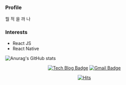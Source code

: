 <!--
**youngminss/youngminss** is a ✨ _special_ ✨ repository because its `README.md` (this file) appears on your GitHub profile.

Here are some ideas to get you started:

- 🔭 I’m currently working on ...
- 🌱 I’m currently learning ...
- 👯 I’m looking to collaborate on ...
- 🤔 I’m looking for help with ...
- 💬 Ask me about ...
- 📫 How to reach me: ...
- 😄 Pronouns: ...
- ⚡ Fun fact: ...
-->

### Profile

뭘 적 을 까 나

### Interests

+ React JS
+ React Native


![Anurag's GitHub stats](https://github-readme-stats.vercel.app/api?username=youngminss&show_icons=true&theme=dark)



<!--
<div align=center>

![GitHub User's stars](https://img.shields.io/github/stars/youngminss?style=social)
![GitHub followers](https://img.shields.io/github/followers/youngminss?style=social)
![GitHub forks](https://img.shields.io/github/forks/youngminss/youngminss?style=social)

</div>
-->

<div align=center>

[![Tech Blog Badge](http://img.shields.io/badge/-Tech%20blog-black?style=flat-square&logo=github&link=https://youngminieo1005.tistory.com/notice/56)](https://youngminieo1005.tistory.com/notice/56)
[![Gmail Badge](https://img.shields.io/badge/Gmail-d14836?style=flat-square&logo=Gmail&logoColor=white&link=mailto:snugyun01@gmail.com)](mailto:youngminieo1005@gmail.com)

</div>

<div align=center>
  
[![Hits](https://hits.seeyoufarm.com/api/count/incr/badge.svg?url=https%3A%2F%2Fgithub.com%2Fyoungminss&count_bg=%237A81A8&title_bg=%23555555&icon=&icon_color=%23E7E7E7&title=hits&edge_flat=false)](https://hits.seeyoufarm.com)
  
</div>
